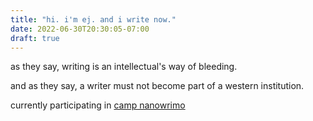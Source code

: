 ```yaml
---
title: "hi. i'm ej. and i write now."
date: 2022-06-30T20:30:05-07:00
draft: true
---
```


as they say, writing is an intellectual's way of bleeding.

and as they say, a writer must not become part of a western institution.

currently participating in [camp nanowrimo](https://nanowrimo.org/participants/ejwritesnow/projects/title-tbd-ghosts)

